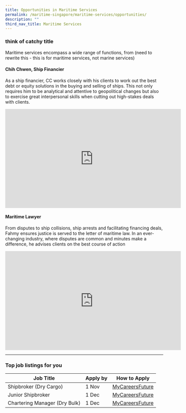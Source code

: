 ```yaml
---
title: Opportunities in Maritime Services
permalink: /maritime-singapore/maritime-services/opportunities/
description: ""
third_nav_title: Maritime Services
---
```

### think of catchy title

Maritime services encompass a wide range of functions, from (need to rewrite this - this is for maritime services, not marine services)

#### Chih Chwen, Ship Financier
As a ship financier, CC works closely with his clients to work out the best debt or equity solutions in the buying and selling of ships. This not only requires him to be analytical and attentive to geopolitical changes but also to exercise great interpersonal skills when cutting out high-stakes deals with clients.
<iframe allowfullscreen="" allow="accelerometer; autoplay; clipboard-write; encrypted-media; gyroscope; picture-in-picture; web-share" frameborder="0" title="YouTube video player" src="https://www.youtube.com/embed/Se3Xy8XhMyg?si=FjZdn4LeFDlO5hT8" height="315" width="560"></iframe>

#### Maritime Lawyer 
From disputes to ship collisions, ship arrests and facilitating financing deals, Fahmy ensures justice is served to the letter of maritime law. In an ever-changing industry, where disputes are common and minutes make a difference, he advises clients on the best course of action
<iframe allowfullscreen="" allow="accelerometer; autoplay; clipboard-write; encrypted-media; gyroscope; picture-in-picture; web-share" frameborder="0" title="YouTube video player" src="https://www.youtube.com/embed/43vB98x66jg?si=EN-pEGmAfY_xWvjX" height="315" width="560"></iframe>

 <hr>


### Top job listings for you

| Job Title | Apply by | How to Apply |
| -------- | -------- | -------- |
| Shipbroker (Dry Cargo) | 1 Nov | [MyCareersFuture](https://www.mycareersfuture.gov.sg/job/others/shipbroker-starz-advise-management-7b6181c88f543676b219c41a823f35f8?source=MCF&amp;event=Search) |
| Junior Shipbroker | 1 Dec | [MyCareersFuture](https://www.mycareersfuture.gov.sg/job/others/operations-junior-shipbroker-jarsin-shipbrokers-0b57a02a0c6fae25be4995c59df2dd98?source=MCF&amp;event=Search) |
| Chartering Manager (Dry Bulk)| 1 Dec | [MyCareersFuture](https://www.mycareersfuture.gov.sg/job/logistics/chartering-manager-rs-recruitment-agency-d63b08de00c4383cd46f64c2c1ed6497?source=MCF&amp;event=Search) |